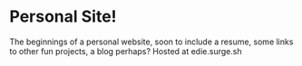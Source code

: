 # Personal Site! 
The beginnings of a personal website, soon to include a resume, some links to other fun projects, a blog perhaps? 
Hosted at edie.surge.sh